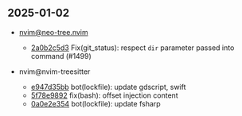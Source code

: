 ## 2025-01-02

* nvim@neo-tree.nvim
  - [2a0b2c5d3](https://github.com/nvim-neo-tree/neo-tree.nvim/commit/2a0b2c5d394a280cee9444c9894582ac53098604) Fix(git_status): respect `dir` parameter passed into command (#1499)

* nvim@nvim-treesitter
  - [e947d35bb](https://github.com/nvim-treesitter/nvim-treesitter/commit/e947d35bbf919ea88a24c21cb8afa4621e3cf547) bot(lockfile): update gdscript, swift
  - [5f78e9892](https://github.com/nvim-treesitter/nvim-treesitter/commit/5f78e989243f9fb0fb55e0cf54820920d86dfd30) fix(bash): offset injection content
  - [0a0e2e354](https://github.com/nvim-treesitter/nvim-treesitter/commit/0a0e2e354b770d709a327bc51f7b4ddeae927ba7) bot(lockfile): update fsharp